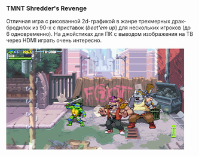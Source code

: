 <!--2024-03-09 00:46:44-->
### TMNT Shredder's Revenge
Отличная игра с рисованной 2d-графикой в жанре трехмерных драк-бродилок из 90-х с приставок (*beat'em up*) для нескольких игроков (до 6 одновременно).
На джойстиках для ПК с выводом изображения на ТВ через HDMI играть очень интересно.

<img src="./tmntsr.jpg" alt="TMNTSR">
